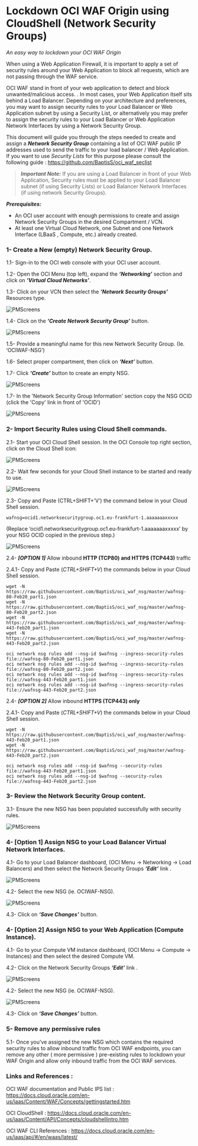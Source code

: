 # Lockdown OCI WAF Origin using CloudShell (Network Security Groups) #
_An easy way to lockdown your OCI WAF Origin_ 


When using a Web Application Firewall, it is important to apply a set of security rules around your Web Application to block all requests, which are not passing through the WAF service.

OCI WAF stand in front of your web application to detect and block unwanted/malicious access. . In most cases, your Web Application itself sits behind a Load Balancer. Depending on your architecture and preferences, you may want to assign security rules to your Load Balancer or Web Application subnet by using a Security List, or alternatively you may prefer to assign the security rules to your Load Balancer or Web Application Network Interfaces by using a Network Security Group.

This document will guide you through the steps needed to create and assign a ***Network Security Group*** containing a list of OCI WAF public IP addresses used to send the traffic to your load balancer / Web Application. If you want to use _Security Lists_ for this purpose please consult the following guide : https://github.com/BaptisS/oci_waf_seclist




> ***Important Note:*** 
> If you are using a Load Balancer in front of your Web Application, Security rules must be applied to your Load Balancer subnet (if using Security Lists) or Load Balancer Network Interfaces (if using network Security Groups).


***Prerequisites:***

- An OCI user account with enough permissions to create and assign Network Security Groups in the desired Compartment / VCN. 
- At least one Virtual Cloud Network, one Subnet and one Network Interface (LBaaS , Compute, etc.) already created. 
 
 
 
 
### 1- Create a New (empty) Network Security Group.    

 1.1-	Sign-in to the OCI web console with your OCI user account. 

1.2-	Open the OCI Menu (top left), expand the ***‘Networking’*** section and click on ***‘Virtual Cloud Networks’***.  

1.3-	Click on your VCN then select the ***‘Network Security Groups’*** Resources type. 


![PMScreens](/img/01.JPG)


1.4-	Click on the ***‘Create Network Security Group’*** button. 


![PMScreens](/img/02.JPG)


1.5-	Provide a meaningful name for this new Network Security Group. (Ie. ‘OCIWAF-NSG’)

1.6-	Select proper compartment, then click on ***‘Next’*** button. 

1.7-  Click ***‘Create’*** button to create an empty NSG. 


![PMScreens](/img/03.JPG)


1.7-	In the 'Network Security Group Information' section copy the NSG OCID (click the 'Copy' link in front of 'OCID')  


![PMScreens](/img/04.JPG)
 
 
### 2-    Import Security Rules using Cloud Shell commands.

2.1-	Start your OCI Cloud Shell session. In the OCI Console top right section, click on the Cloud Shell icon:  


![PMScreens](/img/05.JPG)


2.2-	Wait few seconds for your Cloud Shell instance to be started and ready to use.


![PMScreens](/img/06.JPG)


2.3-	Copy and Paste (CTRL+SHIFT+’V’) the command below in your Cloud Shell session.

```
wafnsg=ocid1.networksecuritygroup.oc1.eu-frankfurt-1.aaaaaaaxxxxx
```
(Replace ‘ocid1.networksecuritygroup.oc1.eu-frankfurt-1.aaaaaaaxxxxx’ by your NSG OCID copied in the previous step.)


![PMScreens](/img/07.JPG)


2.4-	***[OPTION 1]*** Allow inbound **HTTP (TCP80) and HTTPS (TCP443)** traffic 

2.4.1-	Copy and Paste (_CTRL+SHIFT+V_) the commands below in your Cloud Shell session.

```
wget -N https://raw.githubusercontent.com/BaptisS/oci_waf_nsg/master/wafnsg-80-Feb20_part1.json
wget -N https://raw.githubusercontent.com/BaptisS/oci_waf_nsg/master/wafnsg-80-Feb20_part2.json
wget -N https://raw.githubusercontent.com/BaptisS/oci_waf_nsg/master/wafnsg-443-Feb20_part1.json
wget -N https://raw.githubusercontent.com/BaptisS/oci_waf_nsg/master/wafnsg-443-Feb20_part2.json

oci network nsg rules add --nsg-id $wafnsg --ingress-security-rules file://wafnsg-80-Feb20_part1.json
oci network nsg rules add --nsg-id $wafnsg --ingress-security-rules file://wafnsg-80-Feb20_part2.json
oci network nsg rules add --nsg-id $wafnsg --ingress-security-rules file://wafnsg-443-Feb20_part1.json
oci network nsg rules add --nsg-id $wafnsg --ingress-security-rules file://wafnsg-443-Feb20_part2.json

```
2.4- ***[OPTION 2]*** Allow inbound **HTTPS (TCP443) only**

2.4.1- Copy and Paste (_CTRL+SHIFT+V_) the commands below in your Cloud Shell session.

```
wget -N https://raw.githubusercontent.com/BaptisS/oci_waf_nsg/master/wafnsg-443-Feb20_part1.json
wget -N https://raw.githubusercontent.com/BaptisS/oci_waf_nsg/master/wafnsg-443-Feb20_part2.json

oci network nsg rules add --nsg-id $wafnsg --security-rules file://wafnsg-443-Feb20_part1.json
oci network nsg rules add --nsg-id $wafnsg --security-rules file://wafnsg-443-Feb20_part2.json
```


### 3-    Review the Network Security Group content. 

3.1-	Ensure the new NSG has been populated successfully with security rules.


![PMScreens](/img/08.JPG)



### 4-   [Option 1] Assign NSG to your Load Balancer Virtual Network Interfaces.
4.1-	Go to your Load Balancer dashboard, (OCI Menu -> Networking -> Load Balancers) and then select the Network Security Groups ***‘Edit’*** link . 


![PMScreens](/img/09.JPG)


4.2-	Select the new NSG (ie. OCIWAF-NSG). 


![PMScreens](/img/10.JPG)


4.3-	Click on ***‘Save Changes’*** button.  

### 4-   [Option 2] Assign NSG to your Web Application (Compute Instance).
4.1-	Go to your Compute VM instance dashboard, (OCI Menu -> Compute -> Instances) and then select the desired Compute VM.

4.2- Click on the Network Security Groups ***‘Edit’*** link . 


![PMScreens](/img/11.JPG)


4.2-	Select the new NSG (ie. OCIWAF-NSG). 


![PMScreens](/img/12.JPG)


4.3-	Click on ***‘Save Changes’*** button.  



### 5-   Remove any permissive rules 
5.1-	Once you've assigned the new NSG which contains the required security rules to allow inbound traffic from OCI WAF endpoints, you can remove any other ( more permissive ) pre-existing rules to lockdown your WAF Origin and allow only inbound traffic from the OCI WAF services.






### Links and References :


OCI WAF documentation and Public IPS list : https://docs.cloud.oracle.com/en-us/iaas/Content/WAF/Concepts/gettingstarted.htm


OCI CloudShell : https://docs.cloud.oracle.com/en-us/iaas/Content/API/Concepts/cloudshellintro.htm


OCI WAF CLI References : https://docs.cloud.oracle.com/en-us/iaas/api/#/en/waas/latest/



